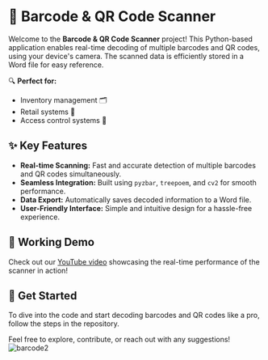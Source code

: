 # 📸 Barcode & QR Code Scanner

Welcome to the **Barcode & QR Code Scanner** project! This Python-based application enables real-time decoding of multiple barcodes and QR codes, using your device's camera. The scanned data is efficiently stored in a Word file for easy reference.

🔍 **Perfect for:** 
- Inventory management 🗂️
- Retail systems 🛒
- Access control systems 🔑

## ✨ Key Features
- **Real-time Scanning:** Fast and accurate detection of multiple barcodes and QR codes simultaneously.
- **Seamless Integration:** Built using `pyzbar`, `treepoem`, and `cv2` for smooth performance.
- **Data Export:** Automatically saves decoded information to a Word file.
- **User-Friendly Interface:** Simple and intuitive design for a hassle-free experience.

## 🎥 Working Demo
Check out our [YouTube video](https://www.youtube.com/watch?v=Yplp_AYfyEs) showcasing the real-time performance of the scanner in action!

## 🚀 Get Started
To dive into the code and start decoding barcodes and QR codes like a pro, follow the steps in the repository.

Feel free to explore, contribute, or reach out with any suggestions!
![barcode2](https://github.com/user-attachments/assets/1525b259-d891-4c7e-b4fc-6bc72a926110)
